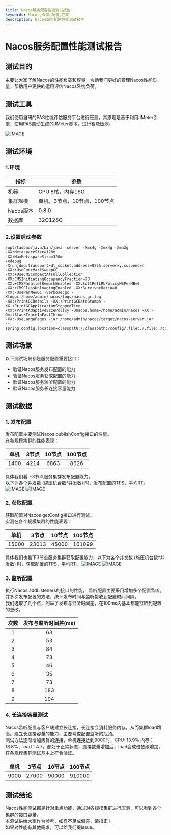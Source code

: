```yaml
---
title: Nacos服务配置性能测试报告
keywords: Nacos,服务,配置,性能
description: Nacos服务配置性能测试报告
---
```


# Nacos服务配置性能测试报告

## 测试目的
主要让大家了解Nacos的性能负载和容量，协助我们更好的管理Nacos性能质量，帮助用户更快的运用评估Nacos系统负荷。

## 测试工具
我们使用自研的PAS性能评估服务平台进行压测，其原理是基于利用JMeter引擎，使用PAS自动生成的JMeter脚本，进行智能压测。

![IMAGE](https://img.alicdn.com/tfs/TB1xCfDDpzqK1RjSZFvXXcB7VXa-692-297.png)

## 测试环境

### 1.环境

指标|参数
---|---
机器|CPU 8核，内存16G
集群规模|单机，3节点，10节点，100节点
Nacos版本|0.8.0
数据库|32C128G

### 2.设置启动参数
```
/opt/taobao/java/bin/java -server -Xms4g -Xmx4g -Xmn2g 
-XX:MetaspaceSize=128m 
-XX:MaxMetaspaceSize=320m 
-Xdebug 
-Xrunjdwp:transport=dt_socket,address=9555,server=y,suspend=n 
-XX:+UseConcMarkSweepGC 
-XX:+UseCMSCompactAtFullCollection 
-XX:CMSInitiatingOccupancyFraction=70 
-XX:+CMSParallelRemarkEnabled -XX:SoftRefLRUPolicyMSPerMB=0 
-XX:+CMSClassUnloadingEnabled -XX:SurvivorRatio=8 
-XX:-UseParNewGC -verbose:gc -Xloggc:/home/admin/nacos/logs/nacos_gc.log 
-XX:+PrintGCDetails -XX:+PrintGCDateStamps -XX:+PrintGCApplicationStoppedTime 
-XX:+PrintAdaptiveSizePolicy -Dnacos.home=/home/admin/nacos -XX:-OmitStackTraceInFastThrow 
-XX:-UseLargePages -jar /home/admin/nacos/target/nacos-server.jar 
--spring.config.location=classpath:/,classpath:/config/,file:./,file:./config/,file:/home/admin/nacos/conf/
```

## 测试场景
以下测试场景都是服务配置重要接口：
* 验证Nacos服务发布配置的能力
* 验证Nacos服务获取配置的能力
* 验证Nacos服务监听配置的能力
* 验证Nacos服务长连接容量能力

## 测试数据

### 1. 发布配置
发布配置主要测试Nacos publishConfig接口的性能。  
在各规模集群的性能表现：

单机|3节点|10节点|100节点
:---:|:---:|:---:|:---:
1400|4214|6863|8626

具体我们看下3节点服务集群发布配置能力。  
以下为各个并发数 (施压机台数*并发数) 时，发布配置的TPS，平均RT。
![IMAGE](https://img.alicdn.com/tfs/TB1OjzIDpzqK1RjSZFoXXbfcXXa-693-400.png)
![IMAGE](https://img.alicdn.com/tfs/TB1s.EfDxjaK1RjSZKzXXXVwXXa-693-325.png)


### 2. 获取配置
获取配置对Nacos getConfig接口进行测试。  
实测在各个规模集群的性能表现：

单机|3节点|10节点|100节点
:---:|:---:|:---:|:---:
15000|23013|45000|161099

具体我们也看下3节点服务集群获取配置能力，以下为各个并发数 (施压机台数*并发数) 时，获取配置的TPS，平均RT。
![IMAGE](https://img.alicdn.com/tfs/TB1UjzDDr2pK1RjSZFsXXaNlXXa-691-365.png)
![IMAGE](https://img.alicdn.com/tfs/TB1kcfADwTqK1RjSZPhXXXfOFXa-691-380.png)

### 3. 监听配置
执行Nacos addListeners的接口的性能， 监听配置主要采用增加多个配置监听，并多次发布配置的方法，统计发布时间与监听接收到配置时间间隔。  
我们选取了几个点，列举了发布与监听时间差，在100ms内基本都能监听到配置的更改。

次数|发布与监听时间差(ms)|
:---:|:---:
1|63
2|53
3|84
4|73
5|46
6|35
7|73
8|183
9|104

### 4. 长连接容量测试
Nacos监听配置与客户端建立长连接，长连接会消耗服务内存，从而集群load增高。建立长连接容量的能力，主要考查配置监听的瓶颈。  
测试方法逐渐增加集群的连接，单机连接达到9000时，CPU: 13.9% 内存：18.8%，load：4.7，都处于正常状态，连接数量增加后，load会成倍数级增加。  
在各规模集群测试基本上符合验证。

单机|3节点|10节点|100节点
:---:|:---:|:---:|:---:
9000|27000|90000|910000

## 测试结论
Nacos性能测试都是针对重点功能，通过对各规模集群进行压测，可以看到各个集群的接口容量。  
本测试供给大家作为参考，如有不足或偏差，请指正！  
如果对性能有其他需求，可以给我们提issue。
